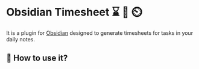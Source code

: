# Obsidian Timesheet ⌛ 📑 ⏲️

It is a plugin for [Obsidian](https://obsidian.md) designed to generate timesheets for tasks in your daily notes.

## 🙂 How to use it?

